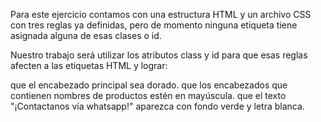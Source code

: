 Para este ejercicio contamos con una estructura HTML y un archivo CSS con tres reglas ya definidas, pero de momento ninguna etiqueta tiene asignada alguna de esas clases o id.

Nuestro trabajo será utilizar los atributos class y id para que esas reglas afecten a las etiquetas HTML y lograr:

que el encabezado principal sea dorado.
que los encabezados que contienen nombres de productos estén en mayúscula.
que el texto "¡Contactanos vía whatsapp!" aparezca con fondo verde y letra blanca.